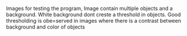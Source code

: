 Images for testing the program, Image contain multiple objects and a background. White background dont creste a threshold in objects.
Good thresholding is obe=served in images where there is a contrast between background and color of objects
